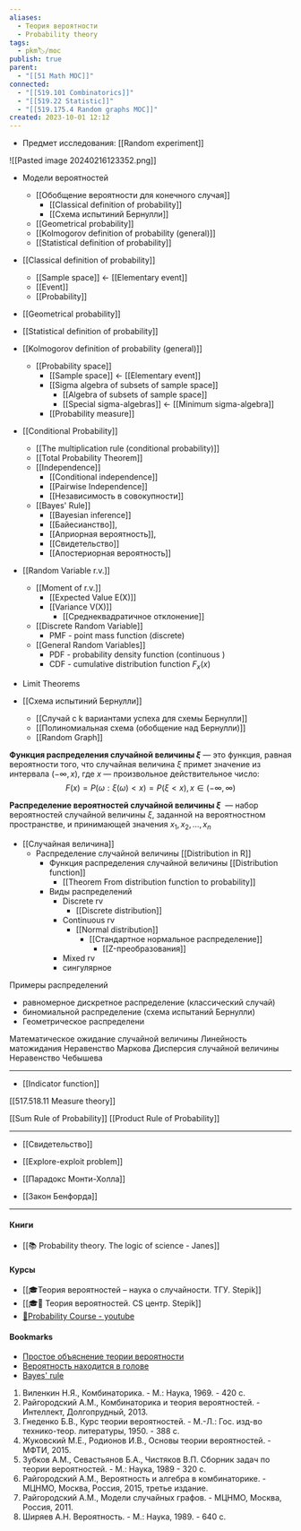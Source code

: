 ```yaml
---
aliases:
  - Теория вероятности
  - Probability theory
tags:
  - pkm🏷/moc
publish: true
parent:
  - "[[51 Math MOC]]"
connected:
  - "[[519.101 Combinatorics]]"
  - "[[519.22 Statistic]]"
  - "[[519.175.4 Random graphs MOC]]"
created: 2023-10-01 12:12
---
```

   - Предмет исследования:  [[Random experiment]]

![[Pasted image 20240216123352.png]]

- Модели вероятностей
	- [[Обобщение вероятности для конечного случая]]
		- [[Classical definition of probability]]
		- [[Схема испытиний Бернулли]]
	- [[Geometrical probability]]
	- [[Kolmogorov definition of probability (general)]]
	- [[Statistical definition of probability]]

- [[Classical definition of probability]]
	- [[Sample space]] <- [[Elementary event]]
	- [[Event]]
	- [[Probability]]
- [[Geometrical probability]]
- [[Statistical definition of probability]]
- [[Kolmogorov definition of probability (general)]]
	- [[Probability space]]
		- [[Sample space]] <- [[Elementary event]]
		- [[Sigma algebra of subsets of sample space]]
			- [[Algebra of subsets of sample space]]
			- [[Special sigma-algebras]] <- [[Minimum sigma-algebra]]
		- [[Probability measure]]

- [[Conditional Probability]] 
	- [[The multiplication rule (conditional probability)]]
	- [[Total Probability Theorem]]
	- [[Independence]]
		- [[Conditional independence]]
		- [[Pairwise Independence]]
		- [[Независимость в совокупности]]
	- [[Bayes' Rule]]
		- [[Bayesian inference]]
		- [[Байесианство]],
		- [[Априорная вероятность]],
		- [[Свидетельство]]
		- [[Апостериорная вероятность]]


- [[Random Variable r.v.]]
	- [[Moment of r.v.]]
		- [[Expected Value E(X)]] 
		- [[Variance V(X)]]
			- [[Среднеквадратичное отклонение]]
	- [[Discrete Random Variable]]
		- PMF - point mass function (discrete)
	- [[General Random Variables]]
		- PDF - probability density function (continuous )
		- CDF - cumulative distribution function $F_x(x)$

- Limit Theorems








- [[Схема испытиний Бернулли]]
	- [[Случай с k вариантами успеха для схемы Бернулли]]
	- [[Полиномиальная схема (обобщение над Бернулли)]]
	- [[Random Graph]] 

**Функция распределения случайной величины $\xi$** — это функция, равная вероятности того, что случайная величина $\xi$  примет значение из интервала $(-\infty, x)$, где $x$ — произвольное действительное число:
$$F(x)=P(\omega:\xi(\omega)<x)=P(\xi<x),x\in(-\infty,\infty)$$

**Распределение вероятностей случайной величины $\xi$**  — набор вероятностей случайной величины $\xi$, заданной на вероятностном пространстве, и принимающей значения $x_1,x_2,\dots,x_n$ 


- [[Случайная величина]]
	- Распределение случайной величины [[Distribution in R]]
		- Функция распределения случайной величины [[Distribution function]]
			- [[Theorem From distribution function to probability]]
		- Виды распределений
			- Discrete rv
				- [[Discrete distribution]]
			- Continuous rv
				- [[Normal distribution]]
					- [[Стандартное нормальное распределение]]
						- [[Z-преобразования]]
			- Mixed rv
			- сингулярное

Примеры распределений
- равномерное дискретное распределение (классический случай)
- биномиальной распределение (схема испытаний Бернулли)
- Геометрическое распределени 

Математическое ожидание случайной величины
	Линейность матожидания
Неравенство Маркова
Дисперсия случайной величины
Неравенство Чебышева












---


- [[Indicator function]]

[[517.518.11 Measure theory]]


[[Sum Rule of Probability]]
[[Product Rule of Probability]]


---

- [[Свидетельство]]

- [[Explore-exploit problem]]
- [[Парадокс Монти-Холла]]
- [[Закон Бенфорда]]



---
#### Книги
- [[📚 Probability theory. The logic of science - Janes]]

#### Курсы
- [[🎓Теория вероятностей – наука о случайности. ТГУ. Stepik]]
- [[🎓🌰 Теория вероятностей. CS центр. Stepik]]
- [🎥Probability Course - youtube](https://www.youtube.com/channel/UCITVu6N08ljfYjuP98nXsLA/playlists)

#### Bookmarks
- [Простое объяснение теории вероятности](https://habr.com/ru/post/408775/)
- [Вероятность находится в голове](https://lesswrong.ru/w/%D0%92%D0%B5%D1%80%D0%BE%D1%8F%D1%82%D0%BD%D0%BE%D1%81%D1%82%D1%8C_%D0%BD%D0%B0%D1%85%D0%BE%D0%B4%D0%B8%D1%82%D1%81%D1%8F_%D0%B2_%D0%B3%D0%BE%D0%BB%D0%BE%D0%B2%D0%B5)
- [Bayes' rule](https://arbital.com/p/bayes_rule/)



1. Виленкин Н.Я., Комбинаторика. - М.: Наука, 1969. - 420 с.  
2. Райгородский А.М., Комбинаторика и теория вероятностей. - Интеллект, Долгопрудный, 2013.  
3. Гнеденко Б.В., Курс теории вероятностей. - М.-Л.: Гос. изд-во технико-теор. литературы, 1950. - 388 с.  
4. Жуковский М.Е., Родионов И.В., Основы теории вероятностей. - МФТИ, 2015.  
5. Зубков А.М., Севастьянов Б.А., Чистяков В.П. Сборник задач по теории вероятностей. - М.: Наука, 1989 - 320 c.  
6. Райгородский А.М., Вероятность и алгебра в комбинаторике. - МЦНМО, Москва, Россия, 2015, третье издание.  
7. Райгородский А.М., Модели случайных графов. - МЦНМО, Москва, Россия, 2011.  
8. Ширяев А.Н. Вероятность. - М.: Наука, 1989. - 640 с.